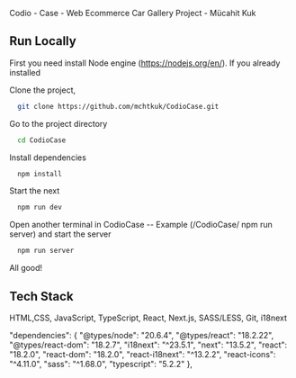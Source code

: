Codio - Case - Web Ecommerce Car Gallery Project - Mücahit Kuk

## Run Locally

First you need install Node engine (https://nodejs.org/en/).
If you already installed

Clone the project, 


```bash
  git clone https://github.com/mchtkuk/CodioCase.git
```

Go to the project directory

```bash
  cd CodioCase
```

Install dependencies

```bash
  npm install
```

Start the next

```bash
  npm run dev
```

Open another terminal in CodioCase -- Example (/CodioCase/ npm run server) and start the server

```bash
  npm run server
```

All good!

## Tech Stack


HTML,CSS, JavaScript, TypeScript, React, Next.js, SASS/LESS,
Git, i18next




"dependencies": {
    "@types/node": "20.6.4",
    "@types/react": "18.2.22",
    "@types/react-dom": "18.2.7",
    "i18next": "^23.5.1",
    "next": "13.5.2",
    "react": "18.2.0",
    "react-dom": "18.2.0",
    "react-i18next": "^13.2.2",
    "react-icons": "^4.11.0",
    "sass": "^1.68.0",
    "typescript": "5.2.2"
  },